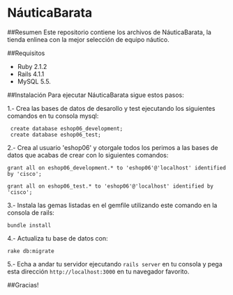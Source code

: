 NáuticaBarata
===========

##Resumen
Este repositorio contiene los archivos de NáuticaBarata, la tienda enlinea con la
mejor selección de equipo náutico.

##Requisitos
* Ruby 2.1.2
* Rails 4.1.1
* MySQL 5.5.

##Instalación
Para ejecutar NáuticaBarata sigue estos pasos:

1.- Crea las bases de datos de desarollo y test ejecutando los siguientes comandos en tu consola mysql:
```
 create database eshop06_development;
 create database eshop06_test;
```

2.- Crea al usuario 'eshop06' y otorgale todos los perimos a las bases de datos que acabas
de crear con lo siguientes comandos:
```
grant all on eshop06_development.* to 'eshop06'@'localhost' identified by 'cisco';

grant all on eshop06_test.* to 'eshop06'@'localhost' identified by 'cisco';
```
3.- Instala las gemas listadas en el gemfile utilizando este comando en la consola de rails:
```
bundle install
```

4.- Actualiza tu base de datos con:
```
rake db:migrate
```

5.- Echa a andar tu servidor ejecutando `rails server` en tu consola y pega
esta dirección `http://localhost:3000` en tu navegador favorito.

##Gracias!
